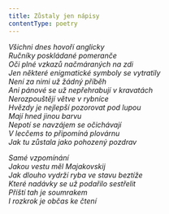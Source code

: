 ```yaml
---
title: Zůstaly jen nápisy
contentType: poetry
---
```


<section>

_Všichni dnes hovoří anglicky  
Ručníky poskládané pomeranče  
Oči plné vzkazů načmáraných na zdi  
Jen některé enigmatické symboly se vytratily  
Není za nimi už žádný příběh  
Ani pánové se už nepřehrabují v kravatách  
Nerozpouštějí větve v rybníce  
Hvězdy je nejlepší pozorovat pod lupou  
Mají hned jinou barvu  
Nepotí se navzájem se očichávají  
V lecčems to připomíná plovárnu  
Jak tu zůstala jako pohozený pozdrav_

</section>

<section>

_Samé vzpomínání  
Jakou vestu měl Majakovskij  
Jak dlouho vydrží ryba ve stavu beztíže  
Které nadávky se už podařilo sestřelit  
Příští tah je soumrakem  
I rozkrok je občas ke čtení_

</section>
